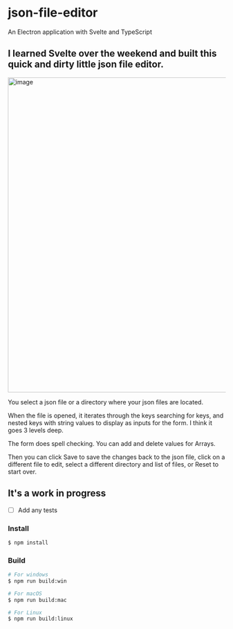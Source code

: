 # json-file-editor

An Electron application with Svelte and TypeScript

## I learned Svelte over the weekend and built this quick and dirty little json file editor.

<img width="952" height="729" alt="image" src="https://github.com/user-attachments/assets/986500b9-f551-4948-bf26-1805553fefca" />

You select a json file or a directory where your json files are located.

When the file is opened, it iterates through the keys searching for keys, and nested keys with string values to display as inputs for the form. I think it goes 3 levels deep.

The form does spell checking. You can add and delete values for Arrays.

Then you can click Save to save the changes back to the json file, click on a different file to edit, select a different directory and list of files, or Reset to start over.

## It's a work in progress

- [ ] Add any tests

### Install

```bash
$ npm install
```

### Build

```bash
# For windows
$ npm run build:win

# For macOS
$ npm run build:mac

# For Linux
$ npm run build:linux
```
